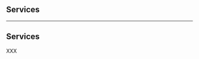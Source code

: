 <!-- .slide: id="gitlab_services" class="vertical-center" -->

<i class="fa-duotone fa-gears fa-8x fa-duotone-colors" style="float: right; color: grey;"></i>

## Services

---

## Services

XXX

